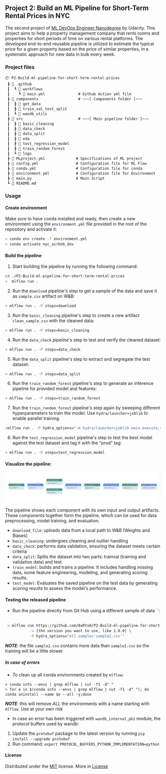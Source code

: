 ## Project 2: Build an ML Pipeline for Short-Term Rental Prices in NYC
The second project of [ML DevOps Engineer Nanodegree](https://www.udacity.com/course/machine-learning-dev-ops-engineer-nanodegree--nd0821) by Udacity. This project aims to help a property management company that rents rooms and properties for short periods of time on various rental platforms. The developed end-to-end reusable pipeline is utilized to estimate the typical price for a given property based on the price of similar properties, in a systematic approach for new data in bulk every week. 


### Project files
```
📦 P2-Build-ml-pipeline-for-short-term-rental-prices
 ┣ 📂 .github
 ┃  ┗ 📂 workflows
 ┃    ┗ 📜 main.yml               # Github Action yml file
 ┣ 📂 components                  # ~~~[ Components folder ]~~~
 ┃  ┣ 📂 get_data
 ┃  ┣ 📂 train_val_test_split
 ┃  ┗ 📂 wandb_utils    
 ┣ 📂 src                         # ~~~[ Main pipeline folder ]~~~
 ┃  ┣ 📂 basic_cleaning
 ┃  ┣ 📂 data_check
 ┃  ┣ 📂 data_split
 ┃  ┣ 📂 eda
 ┃  ┣ 📂 test_regression_model
 ┃  ┣ 📂 train_random_forest
 ┃  ┗ 📂 logs
 ┣ 📜 MLproject.yml              # Specifications of ML project  
 ┣ 📜 config.yml                 # Configuration file for ML Flow
 ┣ 📜 conda.yml                  # Configuration file for conda
 ┣ 📜 environment.yml            # Configuration file for Environment
 ┣ 📜 main.py                    # Main Script
 ┗ 📜 README.md   
```

### Usage

#### Create environment
Make sure to have conda installed and ready, then create a new environment using the ``environment.yml`` file provided in the root of the repository and activate it:
 ```bash
 > conda env create -f environment.yml
 > conda activate nyc_airbnb_dev
 ```

#### Build the pipeline
1. Start building the pipeline by running the following command:
 ```bash
 cd ./P2-Build-ml-pipeline-for-short-term-rental-prices
 >  mlflow run . 
 ```

2. Run the `download` pipeline's step to get a sample of the data and save it as `sample.csv` artifact on W&B:   
  ```bash
  > mlflow run . -P steps=download
  ```

3. Run the `basic_cleaning` pipeline's step to create a new artifact `clean_sample.csv` with the cleaned data:   
  ```bash
  > mlflow run . -P steps=basic_cleaning
  ```

4. Run the `data_check` pipeline's step to test and verify the cleaned dataset:   
  ```bash
  > mlflow run . -P steps=data_check
  ```

5. Run the `data_split` pipeline's step to extract and segregate the test dataset:   
  ```bash
  > mlflow run . -P steps=data_split
  ```

6. Run the `train_random_forest` pipeline's step to generate an inference pipeline for provided model and features:   
  ```bash
  > mlflow run . -P steps=train_random_forest
  ```

7. Run the `train_random_forest` pipeline's step again by sweeping different hyperparameters to train the model. Use `hydra/launcher=joblib` to enable parallel training.
  ```bash
  >mlflow run . -P hydra_options="-m hydra/launcher=joblib main.execute_steps=train_random_forest modeling.random_forest.max_features=0.1,0.33,0.5,0.75,1 modeling.max_tfidf_features=10,15,30"
  ```

8. Run the `test_regression_model` pipeline's step to test the best model against the test dataset and tag it with the "prod" tag:   
  ```bash
  > mlflow run . -P steps=test_regression_model
  ```


#### Visualize the pipeline:

![MLFlow Pipeline](MLFlow_pipeline.png "MLFlow Pipeline")

The pipeline shows each component with its own input and output artifacts. These components together form the pipeline, which can be used for data preprocessing, model training, and evaluation.

* `download_file`: uploads data from a local path to W&B (Weights and Biases)
* `basic_cleaning`: undergoes cleaning and outlier handling  
* `data_check`: performs data validation, ensuring the dataset meets certain criteria
* `data_split`: Splits the dataset into two parts: trainval (training and validation data) and test.
* `train_model`: builds and trains a pipeline. It includes handling missing data, some feature engineering, modeling, and generating scoring results.
* `test_model`: Evaluates the saved pipeline on the test data by generating scoring results to assess the model's performance.



#### Testing the released pipeline

* Run the pipeline directly from Git Hub using a different sample of data ``:
 ```bash

  > mlflow run https://github.com/0xRYx0/P2-Build-ml-pipeline-for-short-term-rental-prices.git \
            -v [the version you want to use, like 1.0.0] \
            -P hydra_options="etl.sample='sample2.csv'"
  ```

**_NOTE_**: the file ``sample2.csv`` contains more data than ``sample1.csv`` so the training will
            be a little slower.


##### In case of errors
* To clean up all conda environments created by `mlflow`: 
 ```
 > conda info --envs | grep mlflow | cut -f1 -d" "
 > for e in $(conda info --envs | grep mlflow | cut -f1 -d" "); do conda uninstall --name $e --all -y;done
 ```
 **_NOTE_**: this will remove *ALL* the environments with a name starting with `mlflow`. Use at your own risk

* In case an error has been triggered with `wandb_internal_pb2` module, the protocol buffers used by wandb:
 1. Update the `protobuf` package to the latest version by running ``` pip install --upgrade protobuf ```
 2. Run command: ``` export PROTOCOL_BUFFERS_PYTHON_IMPLEMENTATION=python ```


#### License

Distributed under the [MIT](https://choosealicense.com/licenses/mit/) license. More in [License](LICENSE.txt)
